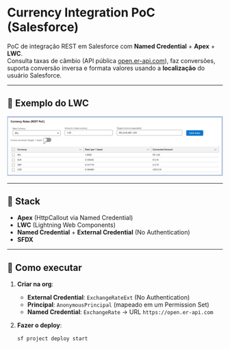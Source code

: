 # Currency Integration PoC (Salesforce)

PoC de integração REST em Salesforce com **Named Credential** + **Apex** + **LWC**.  
Consulta taxas de câmbio (API pública [open.er-api.com](https://open.er-api.com)), faz conversões, suporta conversão inversa e formata valores usando a **localização** do usuário Salesforce.

---

## 📸 Exemplo do LWC

![Currency Rates LWC](docs/lwc-example.png)

---

## 🔧 Stack

- **Apex** (HttpCallout via Named Credential)
- **LWC** (Lightning Web Components)
- **Named Credential** + **External Credential** (No Authentication)
- **SFDX**

---

## 🚀 Como executar

1. **Criar na org**:
   - **External Credential**: `ExchangeRateExt` (No Authentication)
   - **Principal**: `AnonymousPrincipal` (mapeado em um Permission Set)
   - **Named Credential**: `ExchangeRate` → URL `https://open.er-api.com`

2. **Fazer o deploy**:
   ```bash
   sf project deploy start
